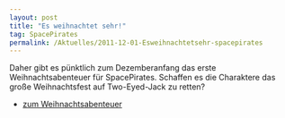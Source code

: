 ```yaml
---
layout: post
title: "Es weihnachtet sehr!"
tag: SpacePirates
permalink: /Aktuelles/2011-12-01-Esweihnachtetsehr-spacepirates
---
```


Daher gibt es pünktlich zum Dezemberanfang das erste Weihnachtsabenteuer für SpacePirates. Schaffen es die Charaktere das große Weihnachtsfest auf Two-Eyed-Jack zu retten?

- [zum Weihnachtsabenteuer](https://spacepirates.jcgames.de/Abenteuer/Weihnachten/)
